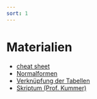 ```yaml
---
sort: 1
---
```

# Materialien
- [cheat sheet](https://quantpaleo.earth.indiana.edu/Handouts/guideMySQL.pdf)
- [Normalformen](./pdf/datenbanken.pdf)
- [Verknüpfung der Tabellen](./pdf/songs-uebersicht.pdf)
- [Skriptum (Prof. Kummer)](./pdf/Datenbanken-Theorie-und-SQL-Abfragen.pdf)


